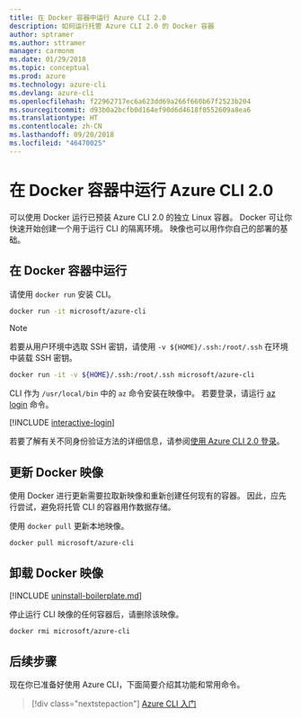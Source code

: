 ```yaml
---
title: 在 Docker 容器中运行 Azure CLI 2.0
description: 如何运行托管 Azure CLI 2.0 的 Docker 容器
author: sptramer
ms.author: sttramer
manager: carmonm
ms.date: 01/29/2018
ms.topic: conceptual
ms.prod: azure
ms.technology: azure-cli
ms.devlang: azure-cli
ms.openlocfilehash: f22962717ec6a623dd69a266f660b67f2523b204
ms.sourcegitcommit: d93b0a2bcfb0d164ef90d6d4618f0552609a8ea6
ms.translationtype: HT
ms.contentlocale: zh-CN
ms.lasthandoff: 09/20/2018
ms.locfileid: "46470025"
---
```

# <a name="run-azure-cli-20-in-a-docker-container"></a>在 Docker 容器中运行 Azure CLI 2.0

可以使用 Docker 运行已预装 Azure CLI 2.0 的独立 Linux 容器。 Docker 可让你快速开始创建一个用于运行 CLI 的隔离环境。 映像也可以用作你自己的部署的基础。

## <a name="run-in-a-docker-container"></a>在 Docker 容器中运行

请使用 `docker run` 安装 CLI。

   ```bash
   docker run -it microsoft/azure-cli
   ```

> [!NOTE]
> 若要从用户环境中选取 SSH 密钥，请使用 `-v ${HOME}/.ssh:/root/.ssh` 在环境中装载 SSH 密钥。
>
> ```bash
> docker run -it -v ${HOME}/.ssh:/root/.ssh microsoft/azure-cli
> ```

CLI 作为 `/usr/local/bin` 中的 `az` 命令安装在映像中。 若要登录，请运行 [az login](/cli/azure/reference-index#az-login) 命令。

[!INCLUDE [interactive-login](includes/interactive-login.md)]

若要了解有关不同身份验证方法的详细信息，请参阅[使用 Azure CLI 2.0 登录](authenticate-azure-cli.md)。

## <a name="update-docker-image"></a>更新 Docker 映像

使用 Docker 进行更新需要拉取新映像和重新创建任何现有的容器。 因此，应先行尝试，避免将托管 CLI 的容器用作数据存储。

使用 `docker pull` 更新本地映像。

```bash
docker pull microsoft/azure-cli
```

## <a name="uninstall-docker-image"></a>卸载 Docker 映像

[!INCLUDE [uninstall-boilerplate.md](includes/uninstall-boilerplate.md)]

停止运行 CLI 映像的任何容器后，请删除该映像。

```bash
docker rmi microsoft/azure-cli
```

## <a name="next-steps"></a>后续步骤

现在你已准备好使用 Azure CLI，下面简要介绍其功能和常用命令。

> [!div class="nextstepaction"]
> [Azure CLI 入门](get-started-with-azure-cli.md)
